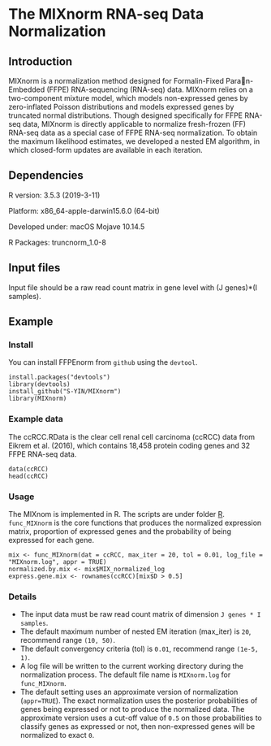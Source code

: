# The MIXnorm RNA-seq Data Normalization

## Introduction
MIXnorm is a normalization method designed for Formalin-Fixed Para􏰌n-Embedded (FFPE) RNA-sequencing (RNA-seq) data. MIXnorm relies on a two-component mixture model, which models non-expressed genes by zero-inflated Poisson distributions and models expressed genes by truncated normal distributions. Though designed specifically for FFPE RNA-seq data, MIXnorm is directly applicable to normalize fresh-frozen (FF) RNA-seq data as a special case of FFPE RNA-seq normalization. To obtain the maximum likelihood estimates, we developed a nested EM algorithm, in which closed-form updates are available in each iteration.

## Dependencies

R version: 3.5.3 (2019-3-11)

Platform: x86_64-apple-darwin15.6.0 (64-bit)

Developed under: macOS Mojave 10.14.5

R Packages: truncnorm_1.0-8

## Input files
Input file should be a raw read count matrix in gene level with (J genes)*(I samples).

## Example
### Install
You can install FFPEnorm from `github` using the `devtool`. 

```{r}
install.packages("devtools")
library(devtools)
install_github("S-YIN/MIXnorm")
library(MIXnorm)
```

### Example data
The ccRCC.RData is the clear cell renal cell carcinoma (ccRCC) data from  Eikrem et al. (2016), which contains 18,458 protein coding genes and 32 FFPE RNA-seq data.

```{r}
data(ccRCC)
head(ccRCC)
```

### Usage
The MIXnom is implemented in R. The scripts are under folder [R](https://github.com/S-YIN/MIXnorm/tree/create-R/R).  `func_MIXnorm` is the core functions that produces the normalized expression matrix, proportion of expressed genes and the probability of being expressed for each gene. 

```{r}
mix <- func_MIXnorm(dat = ccRCC, max_iter = 20, tol = 0.01, log_file = "MIXnorm.log", appr = TRUE)
normalized.by.mix <- mix$MIX_normalized_log
express.gene.mix <- rownames(ccRCC)[mix$D > 0.5]
```

### Details
* The input data must be raw read count matrix of dimension `J genes * I samples`.
* The default maximum number of nested EM iteration (max_iter) is `20`, recommend range `(10, 50)`.
* The default convergency criteria (tol) is `0.01`, recommend range `(1e-5, 1)`.
* A log file will be written to the current working directory during the normalization process. The default file name is `MIXnorm.log` for `func_MIXnorm`. 
* The default setting uses an approximate version of normalization (`appr=TRUE`). The exact normalization uses the posterior probabilities of genes being expressed or not to produce the normalized data. The approximate version uses a cut-off value of `0.5` on those probabilities to classify genes as expressed or not, then non-expressed genes will be normalized to exact `0`.  

